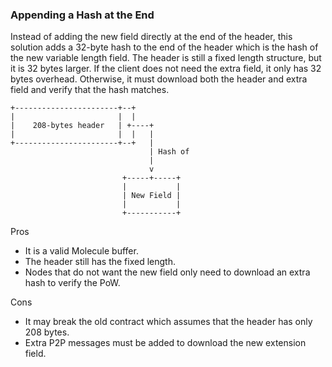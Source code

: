 ### Appending a Hash at the End

Instead of adding the new field directly at the end of the header, this solution adds a 32-byte hash to the end of the header which is the hash of the new variable length field. The header is still a fixed length structure, but it is 32 bytes larger. If the client does not need the extra field, it only has 32 bytes overhead. Otherwise, it must download both the header and extra field and verify that the hash matches.

```
+-----------------------+--+
|                       |  |
|    208-bytes header   | +----+
|                       |  |   |
+-----------------------+--+   |
                               | Hash of
                               |
                               v
                         +-----+-----+
                         |           |
                         | New Field |
                         |           |
                         +-----------+

```

Pros

- It is a valid Molecule buffer.
- The header still has the fixed length.
- Nodes that do not want the new field only need to download an extra hash to verify the PoW.

Cons

- It may break the old contract which assumes that the header has only 208 bytes.
- Extra P2P messages must be added to download the new extension field.
